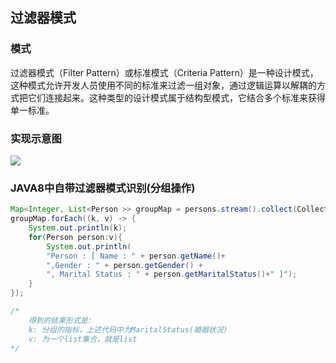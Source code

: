 ## 过滤器模式
### 模式
过滤器模式（Filter Pattern）或标准模式（Criteria Pattern）是一种设计模式，这种模式允许开发人员使用不同的标准来过滤一组对象，通过逻辑运算以解耦的方式把它们连接起来。这种类型的设计模式属于结构型模式，它结合多个标准来获得单一标准。

### 实现示意图
![](http://www.runoob.com/wp-content/uploads/2014/08/filter_pattern_uml_diagram.jpg)

### JAVA8中自带过滤器模式识别(分组操作)
``` JAVA
Map<Integer, List<Person >> groupMap = persons.stream().collect(Collectors.groupingBy(Person::getMaritalStatus));
groupMap.forEach((k, v) -> {
    System.out.println(k);
    for(Person person:v){
        System.out.println(
        "Person : [ Name : " + person.getName()+
        ",Gender : " + person.getGender() +
        ", Marital Status : " + person.getMaritalStatus()+" ]");
    }
});

/*
    得到的结果形式是:
    k: 分组的指标，上述代码中为MaritalStatus(婚姻状况)
    v: 为一个list集合，就是list
*/
```
